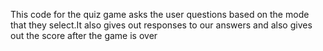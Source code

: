 This code for the quiz game asks the user questions based on the mode that they select.It also gives out responses to our answers and also gives out the score after the game is over
